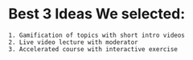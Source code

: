 # Best 3 Ideas We selected:
    1. Gamification of topics with short intro videos
    2. Live video lecture with moderator
    3. Accelerated course with interactive exercise

